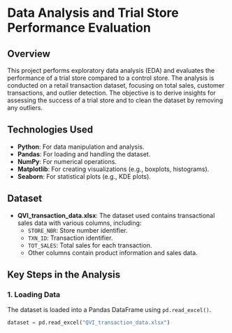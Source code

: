 # Data Analysis and Trial Store Performance Evaluation

## Overview
This project performs exploratory data analysis (EDA) and evaluates the performance of a trial store compared to a control store. The analysis is conducted on a retail transaction dataset, focusing on total sales, customer transactions, and outlier detection. The objective is to derive insights for assessing the success of a trial store and to clean the dataset by removing any outliers.

## Technologies Used
- **Python**: For data manipulation and analysis.
- **Pandas**: For loading and handling the dataset.
- **NumPy**: For numerical operations.
- **Matplotlib**: For creating visualizations (e.g., boxplots, histograms).
- **Seaborn**: For statistical plots (e.g., KDE plots).

## Dataset
- **QVI_transaction_data.xlsx**: The dataset used contains transactional sales data with various columns, including:
  - `STORE_NBR`: Store number identifier.
  - `TXN_ID`: Transaction identifier.
  - `TOT_SALES`: Total sales for each transaction.
  - Other columns contain product information and sales data.

## Key Steps in the Analysis

### 1. **Loading Data**
The dataset is loaded into a Pandas DataFrame using `pd.read_excel()`.

```python
dataset = pd.read_excel("QVI_transaction_data.xlsx")
